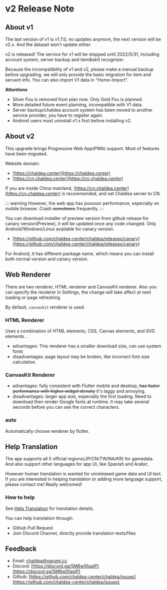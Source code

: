 # v2 Release Note

## About v1

The last version of v1 is v1.7.0, no updates anymore, the next version will be v2.x. And the dataset won't update either.

v2 is released! The service for v1 will be stopped until 2022/5/31, including account system, server backup and item&skill recognizer.

Because the incompatibility of v1 and v2, please make a manual backup before upgrading, we will only provide the basic migration for item and servant info. You can also import V1 data in "Home-Import".

**Attentions**

- Silver Fou is removed from plan now. Only Gold Fou is planned.
- More detailed future event planning, incompatible with V1 data.
- Server backup/chaldea account system has been moved to another service provider, you have to register again.
- Android users must uninstall v1.x first before installing v2.

## About v2

This upgrade brings Progressive Web App(PWA) support. Most of features have been migrated.

Website domain:

- [https://chaldea.center](https://chaldea.center)
- [https://cn.chaldea.center](https://cn.chaldea.center)

If you are inside China mainland, [https://cn.chaldea.center](https://cn.chaldea.center) is recommended, and set Chaldea server to CN.

::: warning
However, the web app has pooooor performance, especially on mobile browser. Crash ~~sometimes~~ frequently.
:::

You can download installer of preview version from github release for canary version(Preview), it will be updated once any code changed.
Only Android/Windows/Linux available for canary version.

- [https://github.com/chaldea-center/chaldea/releases/canary](https://github.com/chaldea-center/chaldea/releases/canary)

For Android, it has different package name, which means you can install both normal version and canary version.

## Web Renderer

There are two renderer, HTML renderer and CanvasKit renderer. Also you can specify the renderer in Settings, the change will take affect at next loading or page refreshing.

By default, `canvaskit` renderer is used.

### HTML Renderer

Uses a combination of HTML elements, CSS, Canvas elements, and SVG elements. .

- advantages: This renderer has a smaller download size, can use system fonts
- disadvantages: page layout may be broken, like incorrect font size calculation.

### CanvasKit Renderer

- advantages: fully consistent with Flutter mobile and desktop, ~~has faster performance with higher widget density~~ it's laggy and annoying.
- disadvantages: larger app size, especially the first loading. Need to download then render Google fonts at runtime. It may take several seconds before you can see the correct characters.

### auto

Automatically choose renderer by flutter.

## Help Translation

The app supports all 5 official regions(JP/CN/TW/NA/KR) for gamedata. And also support other languages for app UI, like Spanish and Arabic.

However human translation is wanted for unreleased game data and UI text. If you are interested in helping translation or adding more language support, please contact me! Really welcomed!

### How to help

See [Help Translation](./translation.md) for translation details.

You can help translation through:

- Github Pull Request
- Join Discord Channel, directly provide translation texts/files

## Feedback

- Email: [chaldea@narumi.cc](mailto:chaldea.narumi.cc)
- Discord: [https://discord.gg/5M6w5faqjP](https://discord.gg/5M6w5faqjP)
- Github: [https://github.com/chaldea-center/chaldea/issues](https://github.com/chaldea-center/chaldea/issues)
